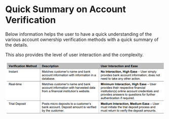 
# Quick Summary on Account Verification

Below information helps the user to have a quick understanding of the various account ownership verification methods with a quick summary of the details.

This also provides the level of user interaction and the complexity. 

<center>

 ![image](../assets/images/QuickSummaryonAccountVerification.png)

 &nbsp;

</center>

&nbsp;

